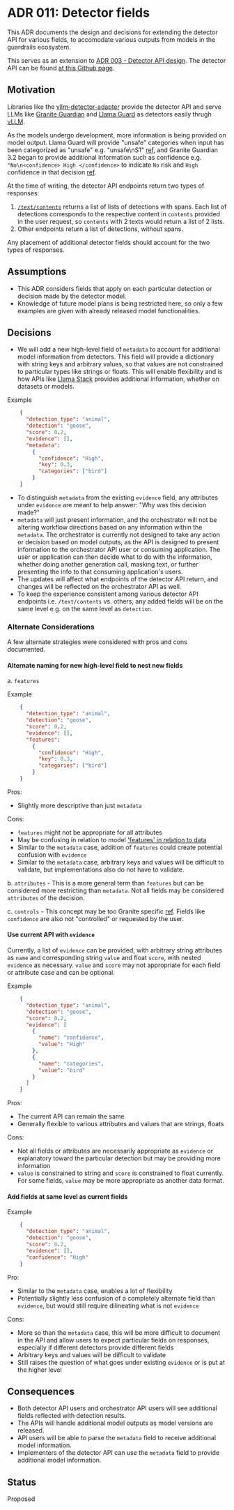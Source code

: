 # ADR 011: Detector fields

This ADR documents the design and decisions for extending the detector API for various fields, to accomodate various outputs from models in the guardrails ecosystem.

This serves as an extension to [ADR 003 - Detector API design](./003-detector-api-design.md). The detector API can be found [at this Github page](https://foundation-model-stack.github.io/fms-guardrails-orchestrator/?urls.primaryName=Detector+API).

## Motivation

Libraries like the [vllm-detector-adapter](https://github.com/foundation-model-stack/vllm-detector-adapter) provide the detector API and serve LLMs like [Granite Guardian](https://huggingface.co/collections/ibm-granite/granite-guardian-models-66db06b1202a56cf7b079562) and [Llama Guard](https://huggingface.co/meta-llama) as detectors easily thrugh [vLLM](https://github.com/vllm-project/vllm).

As the models undergo development, more information is being provided on model output. Llama Guard will provide "unsafe" categories when input has been categorized as "unsafe" e.g. "unsafe\nS1" [ref](https://huggingface.co/meta-llama/Llama-Guard-3-11B-Vision), and Granite Guardian 3.2 began to provide additional information such as confidence e.g. `"No\n<confidence> High </confidence>` to indicate `No` risk and `High` confidence in that decision [ref](https://github.com/ibm-granite/granite-guardian/blob/main/cookbooks/granite-guardian-3.2/detailed_guide_vllm.ipynb).

At the time of writing, the detector API endpoints return two types of responses:
1. [`/text/contents`](https://foundation-model-stack.github.io/fms-guardrails-orchestrator/?urls.primaryName=Detector+API#/Text/text_content_analysis_unary_handler) returns a list of lists of detections with spans. Each list of detections corresponds to the respective content in `contents` provided in the user request, so `contents` with 2 texts would return a list of 2 lists.
2. Other endpoints return a list of detections, without spans.

Any placement of additional detector fields should account for the two types of responses.

## Assumptions
- This ADR considers fields that apply on each particular detection or decision made by the detector model.
- Knowledge of future model plans is being restricted here, so only a few examples are given with already released model functionalities.

## Decisions
- We will add a new high-level field of `metadata` to account for additional model information from detectors. This field will provide a dictionary with string keys and arbitrary values, so that values are not constrained to particular types like strings or floats. This will enable flexibility and is how APIs like [Llama Stack](https://github.com/meta-llama/llama-stack) provides additional information, whether on datasets or models.
    
Example
```json
    {
      "detection_type": "animal",
      "detection": "goose",
      "score": 0.2,
      "evidence": [],
      "metadata":
        {
          "confidence": "High",
          "key": 0.3,
          "categories": ["bird"]
        }
    }
```

- To distinguish `metadata` from the existing `evidence` field, any attributes under `evidence` are meant to help answer: "Why was this decision made?"
- `metadata` will just present information, and the orchestrator will not be altering workflow directions based on any information within the `metadata`. The orchestrator is currently not designed to take any action or decision based on model outputs, as the API is designed to present information to the orchestrator API user or consuming application. The user or application can then decide what to do with the information, whether doing another generation call, masking text, or further presenting the info to that consuming application's users. 
- The updates will affect what endpoints of the detector API return, and changes will be reflected on the orchestrator API as well.
- To keep the experience consistent among various detector API endpoints i.e. `/text/contents` vs. others, any added fields will be on the same level e.g. on the same level as `detection`.

### Alternate Considerations

A few alternate strategies were considered with pros and cons documented.

#### Alternate naming for new high-level field to nest new fields

a. `features`

Example
```json
    {
      "detection_type": "animal",
      "detection": "goose",
      "score": 0.2,
      "evidence": [],
      "features":
        {
          "confidence": "High",
          "key": 0.3,
          "categories": ["bird"]
        }
    }
```
Pros:
- Slightly more descriptive than just `metadata`

Cons:
- `features` might not be appropriate for all attributes
- May be confusing in relation to model ['features' in relation to data](https://en.wikipedia.org/wiki/Feature_(machine_learning))
- Similar to the `metadata` case, addition of `features` could create potential confusion with `evidence`
- Similar to the `metadata` case, arbitrary keys and values will be difficult to validate, but implementations also do not have to validate.

b. `attributes` - This is a more general term than `features` but can be considered more restricting than `metadata`. Not all fields may be considered `attributes` of the decision.

c. `controls` - This concept may be too Granite specific  [ref](https://www.ibm.com/granite/docs/models/granite/). Fields like `confidence` are also not "controlled" or requested by the user.

#### Use current API with `evidence`

Currently, a list of `evidence` can be provided, with arbitrary string attributes as `name` and corresponding string `value` and float `score`, with nested `evidence` as necessary. `value` and `score` may not appropriate for each field or attribute case and can be optional.

Example
```json
    {
      "detection_type": "animal",
      "detection": "goose",
      "score": 0.2,
      "evidence": [
        {
          "name": "confidence",
          "value": "High"
        },
        {
          "name": "categories",
          "value": "bird"
        }
      ]
    }
```

Pros:
- The current API can remain the same
- Generally flexible to various attributes and values that are strings, floats

Cons:
- Not all fields or attributes are necessarily appropriate as `evidence` or explanatory toward the particular detection but may be providing more information 
- `value` is constrained to string and `score` is constrained to float currently. For some fields, `value` may be more appropriate as another data format.

#### Add fields at same level as current fields

Example
```json
    {
      "detection_type": "animal",
      "detection": "goose",
      "score": 0.2,
      "evidence": [],
      "confidence": "High"
    }
```
Pro:
- Similar to the `metadata` case, enables a lot of flexibility
- Potentially slightly less confusion of a completely alternate field than `evidence`, but would still require dilineating what is not `evidence`

Cons:
- More so than the `metadata` case, this will be more difficult to document in the API and allow users to expect particular fields on responses, especially if different detectors provide different fields
- Arbitrary keys and values will be difficult to validate
- Still raises the question of what goes under existing `evidence` or is put at the higher level

## Consequences
- Both detector API users and orchestrator API users will see additional fields reflected with detection results.
- The APIs will handle additional model outputs as model versions are released.
- API users will be able to parse the `metadata` field to receive additional model information.
- Implementers of the detector API can use the `metadata` field to provide additional model information.

## Status

Proposed
